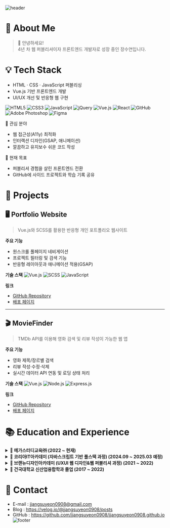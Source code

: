 ![header](https://capsule-render.vercel.app/api?type=waving&height=150&section=header%30render&fontColor=e7f216&text=Suyeon's%20Portfolio&animation=twinkling&color=_000000)
# 🧸 About Me
> 👋 안녕하세요!  
4년 차 웹 퍼블리셔이자 프론트엔드 개발자로 성장 중인 장수연입니다.
                   
# 💡 Tech Stack
- HTML · CSS · JavaScript 퍼블리싱  
- Vue.js 기반 프론트엔드 개발  
- UI/UX 개선 및 반응형 웹 구현

![HTML5](https://img.shields.io/badge/html5-%23E34F26.svg?style=for-the-badge&logo=html5&logoColor=white)
![CSS3](https://img.shields.io/badge/css3-%231572B6.svg?style=for-the-badge&logo=css3&logoColor=white)
![JavaScript](https://img.shields.io/badge/javascript-%23323330.svg?style=for-the-badge&logo=javascript&logoColor=%23F7DF1E)
![jQuery](https://img.shields.io/badge/jquery-%230769AD.svg?style=for-the-badge&logo=jquery&logoColor=white)
![Vue.js](https://img.shields.io/badge/vuejs-%2335495e.svg?style=for-the-badge&logo=vuedotjs&logoColor=%234FC08D)
![React](https://img.shields.io/badge/react-%2320232a.svg?style=for-the-badge&logo=react&logoColor=%2361DAFB)
![GitHub](https://img.shields.io/badge/github-%23121011.svg?style=for-the-badge&logo=github&logoColor=white)
![Adobe Photoshop](https://img.shields.io/badge/adobe%20photoshop-%2331A8FF.svg?style=for-the-badge&logo=adobe%20photoshop&logoColor=white)
![Figma](https://img.shields.io/badge/figma-%23F24E1E.svg?style=for-the-badge&logo=figma&logoColor=white)

🌱 관심 분야  
- 웹 접근성(A11y) 최적화  
- 인터랙션 디자인(GSAP, 애니메이션)  
- 깔끔하고 유지보수 쉬운 코드 작성

🎯 현재 목표  
- 퍼블리셔 경험을 살린 프론트엔드 전환  
- GitHub에 사이드 프로젝트와 학습 기록 공유


# 📌 Projects
## 🖥️ Portfolio Website
> Vue.js와 SCSS를 활용한 반응형 개인 포트폴리오 웹사이트

**주요 기능**
- 원스크롤 풀페이지 네비게이션
- 프로젝트 필터링 및 검색 기능
- 반응형 레이아웃과 애니메이션 적용(GSAP)

**기술 스택**
![Vue.js](https://img.shields.io/badge/vuejs-%2335495e.svg?style=for-the-badge&logo=vuedotjs&logoColor=%234FC08D)
![SCSS](https://img.shields.io/badge/scss-%23CC6699.svg?style=for-the-badge&logo=sass&logoColor=white)
![JavaScript](https://img.shields.io/badge/javascript-%23323330.svg?style=for-the-badge&logo=javascript&logoColor=%23F7DF1E)

**링크**
- [GitHub Repository](https://github.com/username/portfolio)
- [배포 페이지](https://your-portfolio-link.com)

---

## 🎬 MovieFinder
> TMDb API를 이용해 영화 검색 및 리뷰 작성이 가능한 웹 앱

**주요 기능**
- 영화 제목/장르별 검색
- 리뷰 작성·수정·삭제
- 실시간 데이터 API 연동 및 로딩 상태 처리

**기술 스택**
![Vue.js](https://img.shields.io/badge/vuejs-%2335495e.svg?style=for-the-badge&logo=vuedotjs&logoColor=%234FC08D)
![Node.js](https://img.shields.io/badge/node.js-%2343853D.svg?style=for-the-badge&logo=node.js&logoColor=white)
![Express.js](https://img.shields.io/badge/express.js-%23404d59.svg?style=for-the-badge&logo=express&logoColor=%2361DAFB)

**링크**
- [GitHub Repository](https://github.com/username/moviefinder)
- [배포 페이지](https://moviefinder-demo.netlify.app)



# 📚 Education and Experience

<details>
<summary><b>📌 메가스터디교육㈜ (2022 ~ 현재)</b></summary>

- 인하우스 웹 퍼블리셔로 근무  
- 학원/교육 관련 마이크로사이트 및 캠페인 페이지 퍼블리싱  
- 반응형 웹, 접근성, UI/UX 고려한 페이지 구축 및 유지보수  
- ASP 기반 페이지 작업 및 Vue.js 기반 프로젝트 협업 경험  

</details>

<details>
<summary><b>📌 코리아IT아카데미 (자바스크립트 기반 풀스택 과정) (2024.09 ~ 2025.03 예정)</b></summary>

- **프론트엔드 과정**  
  • HTML/CSS 기초 및 심화  
  • JavaScript 기초 및 프로젝트 실습  
  • React.js를 활용한 프론트엔드 중급 개발  

- **백엔드 과정**  
  • Node.js 기반 서버 구축 및 DB 연동  
  • Typescript 및 프로젝트 실습  

- **최종 목표:** 자바스크립트 기반 풀스택 개발 역량 습득  

</details>

<details>
<summary><b>📌 브랜뉴디자인아카데미 (UXUI 웹 디자인&웹 퍼블리셔 과정) (2021 ~ 2022)</b></summary>

- 웹퍼블리셔 & 웹디자인 7개월 과정 수료  
- HTML, CSS, JavaScript 기초부터 반응형 퍼블리싱, 시맨틱 마크업, 웹표준·접근성 중심 학습  
- Photoshop 활용한 디자인 실습  

</details>

<details>
<summary><b>📌 건국대학교 신산업융합학과 졸업 (2017 ~ 2022)</b></summary>

- 컴퓨터공학 기초 이론 학습  
  • 파이썬 기반 알고리즘, OOP(객체지향 프로그래밍), 데이터베이스 등  
- 융합적 시각에서 신산업 트렌드 및 ICT 기반 학문 병행  

</details>




# 📮 Contact
- E-mail : jjangsuyeon0908@gmail.com
- Blog : https://velog.io/@jjangsuyeon0908/posts
- GitHub : https://github.com/jjangsuyeon0908/jjangsuyeon0908.github.io
![footer](https://capsule-render.vercel.app/api?type=waving&height=100&section=footer&color=_000000)
